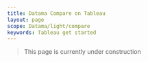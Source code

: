 ```yaml
---
title: Datama Compare on Tableau
layout: page
scope: Datama/light/compare
keywords: Tableau get started
---
```


> This page is currently under construction